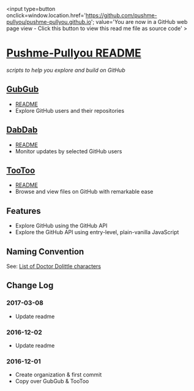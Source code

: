 <span style=display:none; >[You are now in a GitHub source code view - click this link to view the read me file as a web page]
( https://pushme-pullyou.github.io "View file as a web page." ) </span>
<input type=button onclick=window.location.href='https://github.com/pushme-pullyou/pushme-pullyou.github.io';
value='You are now in a GitHub web page view - Click this button to view this read me file as source code' >


[Pushme-Pullyou README]( https://pushme-pullyou.github.io/ )
===

_scripts to help you explore and build on GitHub_


## [GubGub]( https://pushme-pullyou.github.io/gubgub/ )

* [README](  https://pushme-pullyou.github.io#path=gubgub&file=README.md )
* Explore GitHub users and their repositories

## [DabDab]( https://pushme-pullyou.github.io/dabdab )

* [README](  https://pushme-pullyou.github.io#path=dabdab&file=README.md )
* Monitor updates by selected GitHub users

## [TooToo]( https://pushme-pullyou.github.io/tootoo/ )

* [README](  https://pushme-pullyou.github.io#path=tootoo&file=README.md )
* Browse and view files on GitHub with remarkable ease


## Features

* Explore GitHub using the GitHub API
* Explore the GitHub API using entry-level, plain-vanilla JavaScript

## Naming Convention

See: [List of Doctor Dolittle characters]( https://en.wikipedia.org/wiki/List_of_Doctor_Dolittle_characters )


## Change Log

### 2017-03-08

* Update readme

### 2016-12-02

* Update readme

### 2016-12-01

* Create organization & first commit
* Copy over GubGub & TooToo
